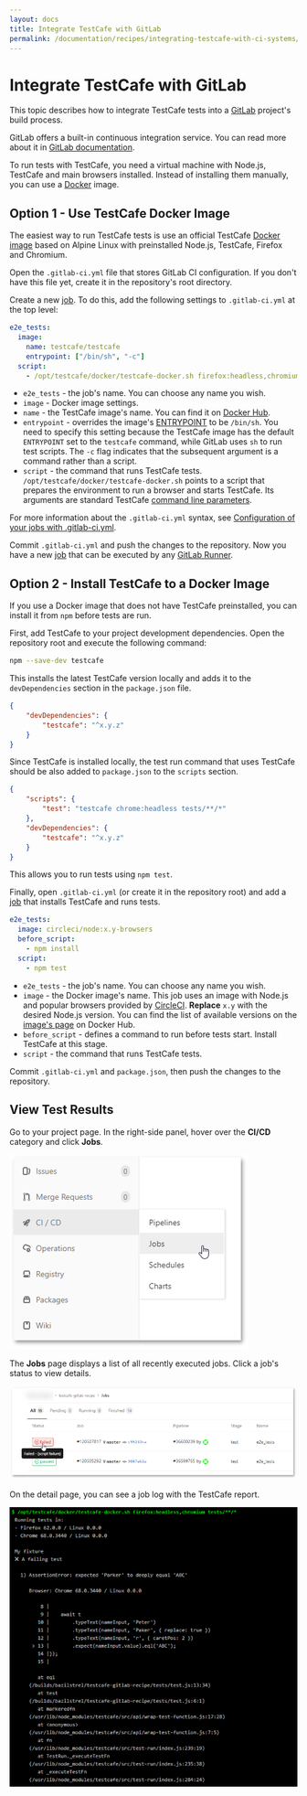 ```yaml
---
layout: docs
title: Integrate TestCafe with GitLab
permalink: /documentation/recipes/integrating-testcafe-with-ci-systems/gitlab.html
---
```

# Integrate TestCafe with GitLab

This topic describes how to integrate TestCafe tests into a [GitLab](https://gitlab.com) project's build process.

GitLab offers a built-in continuous integration service. You can read more about it in [GitLab documentation](https://docs.gitlab.com/ee/ci/quick_start/README.html).

To run tests with TestCafe, you need a virtual machine with Node.js, TestCafe and main browsers installed. Instead of installing them manually, you can use a [Docker](https://www.docker.com/) image.

## Option 1 - Use TestCafe Docker Image

The easiest way to run TestCafe tests is use an official TestCafe [Docker image](https://hub.docker.com/r/testcafe/testcafe/) based on Alpine Linux with preinstalled Node.js, TestCafe, Firefox and Chromium.

Open the `.gitlab-ci.yml` file that stores GitLab CI configuration. If you don't have this file yet, create it in the repository's root directory.

Create a new [job](https://docs.gitlab.com/ee/ci/pipelines.html#jobs). To do this, add the following settings to `.gitlab-ci.yml` at the top level:

```yaml
e2e_tests:
  image:
    name: testcafe/testcafe
    entrypoint: ["/bin/sh", "-c"]
  script:
    - /opt/testcafe/docker/testcafe-docker.sh firefox:headless,chromium tests/**/*
```

* `e2e_tests` - the job's name. You can choose any name you wish.
* `image` - Docker image settings.
* `name` - the TestCafe image's name. You can find it on [Docker Hub](https://hub.docker.com/r/testcafe/testcafe/).
* `entrypoint` - overrides the image's [ENTRYPOINT](https://docs.docker.com/glossary/?term=ENTRYPOINT) to be `/bin/sh`. You need to specify this setting because the TestCafe image has the default `ENTRYPOINT` set to the `testcafe` command, while GitLab uses `sh` to run test scripts. The `-c` flag indicates that the subsequent argument is a command rather than a script.
* `script` - the command that runs TestCafe tests. `/opt/testcafe/docker/testcafe-docker.sh` points to a script that prepares the environment to run a browser and starts TestCafe. Its arguments are standard TestCafe [command line parameters](../../using-testcafe/command-line-interface.md).

For more information about the `.gitlab-ci.yml` syntax, see [Configuration of your jobs with .gitlab-ci.yml](https://docs.gitlab.com/ee/ci/yaml/README.html).

Commit `.gitlab-ci.yml` and push the changes to the repository. Now you have a new [job](https://docs.gitlab.com/ee/ci/pipelines.html#jobs) that can be executed by any [GitLab Runner](https://docs.gitlab.com/ee/ci/runners/README.html).

## Option 2 - Install TestCafe to a Docker Image

If you use a Docker image that does not have TestCafe preinstalled, you can install it from `npm` before tests are run.

First, add TestCafe to your project development dependencies. Open the repository root and execute the following command:

```sh
npm --save-dev testcafe
```

This installs the latest TestCafe version locally and adds it to the `devDependencies` section in the `package.json` file.

```json
{
    "devDependencies": {
        "testcafe": "^x.y.z"
    }
}
```

Since TestCafe is installed locally, the test run command that uses TestCafe should be also added to `package.json` to the `scripts` section.

```json
{
    "scripts": {
        "test": "testcafe chrome:headless tests/**/*"
    },
    "devDependencies": {
        "testcafe": "^x.y.z"
    }
}
```

This allows you to run tests using `npm test`.

Finally, open `.gitlab-ci.yml` (or create it in the repository root) and add a [job](https://docs.gitlab.com/ee/ci/pipelines.html#jobs) that installs TestCafe and runs tests.

```yaml
e2e_tests:
  image: circleci/node:x.y-browsers
  before_script:
    - npm install
  script:
    - npm test
```

* `e2e_tests` - the job's name. You can choose any name you wish.
* `image` - the Docker image's name. This job uses an image with Node.js and popular browsers provided by [CircleCI](https://circleci.com/). **Replace** `x.y` with the desired Node.js version. You can find the list of available versions on the [image's page](https://hub.docker.com/r/circleci/node/tags/) on Docker Hub.
* `before_script` - defines a command to run before tests start. Install TestCafe at this stage.
* `script` - the command that runs TestCafe tests.

Commit `.gitlab-ci.yml` and `package.json`, then push the changes to the repository.

## View Test Results

Go to your project page. In the right-side panel, hover over the **CI/CD** category and click **Jobs**.

![GitLab Project - Go to Jobs](../../../images/gitlab/select-jobs.png)

The **Jobs** page displays a list of all recently executed jobs. Click a job's status to view details.

![GitLab Project - View Job List](../../../images/gitlab/select-a-failing-job.png)

On the detail page, you can see a job log with the TestCafe report.

![GitLab Project - View Job Details](../../../images/gitlab/job-log.png)
